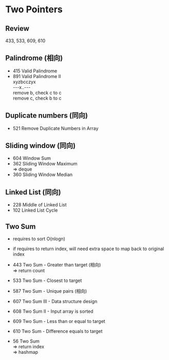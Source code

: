 # Two Pointers
## Review
433, 533, 609, 610

## Palindrome (相向)
* 415 Valid Palindrome <br/>
* 891 Valid Palindrome II <br/>
xyzbcczyx <br/>
---x..--- <br/>
remove b, check c to c <br/>
remove c, check b to c <br/>

## Duplicate numbers (同向)
* 521 Remove Duplicate Numbers in Array <br/>

## Sliding window (同向) 
* 604 Window Sum <br/>
* 362 Sliding Window Maximum <br/>
=> deque <br/>
* 360 Sliding Window Median <br/>

## Linked List (同向)
* 228 Middle of Linked List <br/>
* 102 Linked List Cycle <br/>

## Two Sum
* requires to sort O(nlogn)<br/>
* if requires to return index, will need extra space to map back to original index <br/>
* 443 Two Sum - Greater than target (相向)  <br/>
    => return count <br/>
* 533 Two Sum - Closest to target <br/>
* 587 Two Sum - Unique pairs (相向) <br/>
* 607 Two Sum III - Data structure design <br/>
* 608 Two Sum II - Input array is sorted <br/>
* 609 Two Sum - Less than or equal to target <br/>
* 610 Two Sum - Difference equals to target <br/>

* 56 Two Sum <br/>
    => return index <br/>
    => hashmap <br/>










